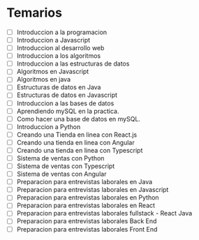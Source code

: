 # Temarios 

* [ ] Introduccion a la programacion
* [ ] Introduccion a Javascript
* [ ] Introduccion al desarrollo web
* [ ] Introduccion a los algoritmos
* [ ] Introduccion a las estructuras de datos
* [ ] Algoritmos en Javascript
* [ ] Algoritmos en java 
* [ ] Estructuras de datos en Java
* [ ] Estructuras de datos en Javascript
* [ ] Introduccion a las bases de datos
* [ ] Aprendiendo mySQL en la practica.
* [ ] Como hacer una base de datos en mySQL.
* [ ] Introduccion a Python
* [ ] Creando una Tienda en linea con React.js
* [ ] Creando una tienda en linea con Angular
* [ ] Creando una tienda en linea con Typescript
* [ ] Sistema de ventas con Python
* [ ] Sistema de ventas con Typescript
* [ ] Sistema de ventas con Angular
* [ ] Preparacion para entrevistas laborales en Java
* [ ] Preparacion para entrevistas laborales en Javascript
* [ ] Preparacion para entrevistas laborales en Python
* [ ] Preparacion para entrevistas laborales en React
* [ ] Preparacion para entrevistas laborales fullstack - React Java
* [ ] Preparacion para entrevistas laborales Back End
* [ ] Preparacion para entrevistas laborales Front End
